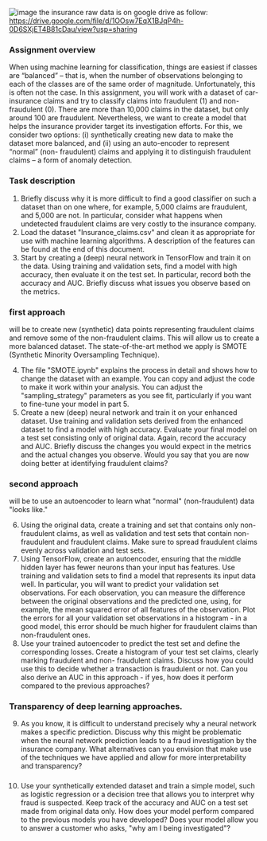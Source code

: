 ![image](https://user-images.githubusercontent.com/61338647/169692725-9d521899-e6ee-4484-a8da-ecaab68d1802.png)
the insurance raw data is on google drive as follow: https://drive.google.com/file/d/1OOsw7EqX1BJqP4h-0D6SXjET4B81cDau/view?usp=sharing

### Assignment overview
When using machine learning for classification, things are easiest if classes are “balanced” – that is, when the number of observations belonging to each of the classes are of the same order of magnitude. Unfortunately, this is often not the case. In this assignment, you will work with a dataset of car-insurance claims and try to classify claims into fraudulent (1) and non- fraudulent (0). There are more than 10,000 claims in the dataset, but only around 100 are fraudulent. Nevertheless, we want to create a model that helps the insurance provider target its investigation efforts. For this, we consider two options: (i) synthetically creating new data to make the dataset more balanced, and (ii) using an auto-encoder to represent “normal” (non- fraudulent) claims and applying it to distinguish fraudulent claims – a form of anomaly detection.

### Task description
1. Briefly discuss why it is more difficult to find a good classifier on such a dataset than on one where, for example, 5,000 claims are fraudulent, and 5,000 are not. In particular, consider what happens when undetected fraudulent claims are very costly to the insurance company.
2. Load the dataset "Insurance_claims.csv" and clean it as appropriate for use with machine learning algorithms. A description of the features can be found at the end of this document.
3. Start by creating a (deep) neural network in TensorFlow and train it on the data. Using training and validation sets, find a model with high accuracy, then evaluate it on the test set. In particular, record both the accuracy and AUC. Briefly discuss what issues you observe based on the metrics.

### first approach 
will be to create new (synthetic) data points representing fraudulent claims and remove some of the non-fraudulent claims. This will allow us to create a more balanced dataset. The state-of-the-art method we apply is SMOTE (Synthetic Minority Oversampling Technique).

4. The file "SMOTE.ipynb" explains the process in detail and shows how to change the dataset with an example. You can copy and adjust the code to make it work within your analysis. You can adjust the "sampling_strategy" parameters as you see fit, particularly if you want to fine-tune your model in part 5.
5. Create a new (deep) neural network and train it on your enhanced dataset. Use training and validation sets derived from the enhanced dataset to find a model with high accuracy. Evaluate your final model on a test set consisting only of original data. Again, record the accuracy and AUC. Briefly discuss the changes you would expect in the metrics and the actual changes you observe. Would you say that you are now doing better at identifying fraudulent claims?

### second approach
will be to use an autoencoder to learn what "normal" (non-fraudulent) data "looks like."

6. Using the original data, create a training and set that contains only non-fraudulent claims, as well as validation and test sets that contain non-fraudulent and fraudulent claims. Make sure to spread fraudulent claims evenly across validation and test sets.
7. Using TensorFlow, create an autoencoder, ensuring that the middle hidden layer has fewer neurons than your input has features. Use training and validation sets to find a model that represents its input data well. In particular, you will want to predict your validation set observations. For each observation, you can measure the difference between the original observations and the predicted one, using, for example, the mean squared error of all features of the observation. Plot the errors for all your validation set observations in a histogram - in a good model, this error should be much higher for fraudulent claims than non-fraudulent ones.
8. Use your trained autoencoder to predict the test set and define the corresponding losses. Create a histogram of your test set claims, clearly marking fraudulent and non- fraudulent claims. Discuss how you could use this to decide whether a transaction is fraudulent or not. Can you also derive an AUC in this approach - if yes, how does it perform compared to the previous approaches?

### Transparency of deep learning approaches.
9. As you know, it is difficult to understand precisely why a neural network makes a specific prediction. Discuss why this might be problematic when the neural network prediction leads to a fraud investigation by the insurance company. What alternatives can you envision that make use of the techniques we have applied and allow for more interpretability and transparency?

### 
10. Use your synthetically extended dataset and train a simple model, such as logistic regression or a decision tree that allows you to interpret why fraud is suspected. Keep track of the accuracy and AUC on a test set made from original data only. How does your model perform compared to the previous models you have developed? Does your model allow you to answer a customer who asks, "why am I being investigated"?
